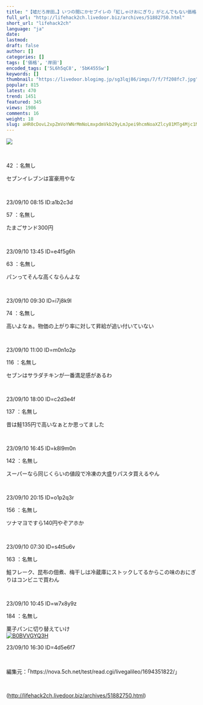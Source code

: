 ```yaml
---
title: "【嘘だろ岸田…】いつの間にかセブイレの「紅しゃけおにぎり」がとんでもない価格になってるんだが‥‥これちょっと前までは120円だったよな？😨😭😢"
full_url: "http://lifehack2ch.livedoor.biz/archives/51882750.html"
short_url: "lifehack2ch"
language: "ja"
date: 
lastmod: 
draft: false
author: []
categories: []
tags: ['価格', '岸田']
encoded_tags: ['5L6h5qC8', '5bK455Sw']
keywords: []
thumbnail: "https://livedoor.blogimg.jp/sg3lqj86/imgs/7/f/7f208fc7.jpg"
popular: 815
latest: 470
trend: 1451
featured: 345
views: 1986
comments: 16
weight: 18
slug: aHR0cDovL2xpZmVoYWNrMmNoLmxpdmVkb29yLmJpei9hcmNoaXZlcy81MTg4Mjc1MC5odG1s
---
```


![](https://livedoor.blogimg.jp/sg3lqj86/imgs/7/f/7f208fc7.jpg)

<div> <p></p><br> <p class='t_name'>42 ：名無し</p> <p class='r4'>セブンイレブンは富豪用やな </p><br><p>23/09/10 08:15 ID:a1b2c3d</p> <p class='t_name'>57 ：名無し</p> <p class='r4'>たまごサンド300円 </p><br><p>23/09/10 13:45 ID=e4f5g6h</p> <p class='t_name'>63 ：名無し</p> <p class='r4'>パンってそんな高くならんよな </p><br><p>23/09/10 09:30 ID=i7j8k9l</p> <p class='t_name'>74 ：名無し</p> <p class='r4'>高いよなぁ。物価の上がり率に対して昇給が追い付いていない </p><br><p>23/09/10 11:00 ID=m0n1o2p</p> <p class='t_name'>116 ：名無し</p> <p class='r4'>セブンはサラダチキンが一番満足感があるわ </p><br><p>23/09/10 18:00 ID=c2d3e4f</p> <p class='t_name'>137 ：名無し</p> <p class='r4'>昔は鮭135円で高いなぁとか思ってました </p><br><p>23/09/10 16:45 ID=k8l9m0n</p> <p class='t_name'>142 ：名無し</p> <p class='r4'>スーパーなら同じくらいの値段で冷凍の大盛りパスタ買えるやん </p><br><p>23/09/10 20:15 ID=o1p2q3r</p> <p class='t_name'>156 ：名無し</p> <p class='r4'>ツナマヨですら140円やぞアホか </p><br><p>23/09/10 07:30 ID=s4t5u6v</p> <p class='t_name'>163 ：名無し</p> <p class='r4'>鮭フレーク、昆布の佃煮、梅干しは冷蔵庫にストックしてるからこの味のおにぎりはコンビニで買わん </p><br><p>23/09/10 10:45 ID=w7x8y9z</p> <p class='t_name'>184 ：名無し</p> <p class='r2'>菓子パンに切り替えていけ <br><a href='https://www.amazon.co.jp/dp/B0BVVGYQ3H/?tag=nishiky24-22' target='_blank'><img src='https://m.media-amazon.com/images/I/515a5KlYkDL._SL500_.jpg' alt='B0BVVGYQ3H' border='0'></a> </p><p>23/09/10 16:30 ID=4d5e6f7</p> <br><p class='p_url'>編集元：「https://nova.5ch.net/test/read.cgi/livegalileo/1694351822/」</p> <br clear='all'></div>

(http://lifehack2ch.livedoor.biz/archives/51882750.html)
